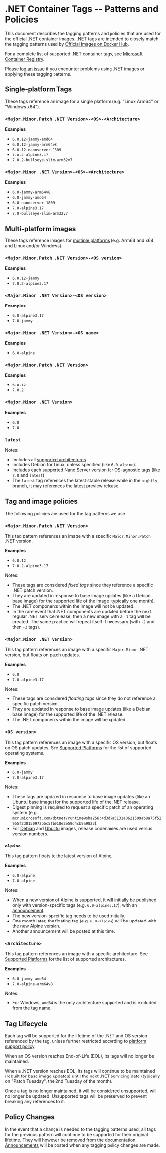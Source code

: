 # .NET Container Tags -- Patterns and Policies

This document describes the tagging patterns and policies that are used for the official .NET container images. .NET tags are intended to closely match the tagging patterns used by [Official Images on Docker Hub](https://hub.docker.com/search?q=&type=image&image_filter=official).

For a complete list of supported .NET container tags, see [Microsoft Container Registry](https://mcr.microsoft.com/en-us/catalog?search=dotnet/).

Please [log an issue](https://github.com/dotnet/dotnet-docker/issues/new/choose) if you encounter problems using .NET images or applying these tagging patterns.

## Single-platform Tags

These tags reference an image for a single platform (e.g. "Linux Arm64" or "Windows x64").

### `<Major.Minor.Patch .NET Version>-<OS>-<Architecture>`

**Examples**

* `6.0.12-jammy-amd64`
* `6.0.12-jammy-arm64v8`
* `6.0.12-nanoserver-1809`
* `7.0.2-alpine3.17`
* `7.0.2-bullseye-slim-arm32v7`

### `<Major.Minor .NET Version>-<OS>-<Architecture>`

**Examples**

* `6.0-jammy-arm64v8`
* `6.0-jammy-amd64`
* `6.0-nanoserver-1809`
* `7.0-alpine3.17`
* `7.0-bullseye-slim-arm32v7`

## Multi-platform images

These tags reference images for [multiple platforms](https://www.docker.com/blog/docker-official-images-now-multi-platform/) (e.g. Arm64 and x64 and Linux and/or Windows).

### `<Major.Minor.Patch .NET Version>-<OS version>`

**Examples**

* `6.0.12-jammy`
* `7.0.2-alpine3.17`

### `<Major.Minor .NET Version>-<OS version>`

**Examples**

* `6.0-alpine3.17`
* `7.0-jammy`

### `<Major.Minor .NET Version>-<OS name>`

**Examples**

* `6.0-alpine`

### `<Major.Minor.Patch .NET Version>`

**Examples**

* `6.0.12`
* `7.0.2`

### `<Major.Minor .NET Version>`

**Examples**

* `6.0`
* `7.0`

### `latest`

Notes:

* Includes all [supported architectures](supported-platforms.md#architectures).
* Includes Debian for Linux, unless specified (like `6.0-alpine`).
* Includes each supported Nano Server version for OS-agnostic tags (like `7.0` and `latest`)
* The `latest` tag references the latest stable release while in the `nightly` branch, it may references the latest preview release.

## Tag and image policies

The following policies are used for the tag patterns we use.

### `<Major.Minor.Patch .NET Version>`

This tag pattern references an image with a specific `Major.Minor.Patch` .NET version.

**Examples**

* `6.0.12`
* `7.0.2-alpine3.17`

Notes:

* These tags are considered _fixed tags_ since they reference a specific .NET patch version.
* They are updated in response to base image updates (like a Debian base image) for the supported life of the image (typically one month).
* The .NET components within the image will not be updated.
* In the rare event that .NET components are updated before the next regular .NET service release, then a new image with a `-1` tag will be created. The same practice will repeat itself if necessary (with `-2` and then `-3` tags).

### `<Major.Minor .NET Version>`

This tag pattern references an image with a specific `Major.Minor` .NET version, but floats on patch updates.

**Examples**

* `6.0`
* `7.0-alpine3.17`

Notes:

* These tags are considered _floating tags_ since they do not reference a specific patch version.
* They are updated in response to base image updates (like a Debian base image) for the supported life of the .NET release.
* The .NET components within the image will be updated.

### `<OS version>`

This tag pattern references an image with a specific OS version, but floats on OS patch updates. See [Supported Platforms](supported-platforms.md#operating-systems) for the list of supported operating systems.

**Examples**

* `6.0-jammy`
* `7.0-alpine3.17`

Notes:

* These tags are updated in response to base image updates (like an Ubuntu base image) for the supported life of the .NET release.
*  Digest pinning is required to request a specific patch of an operating system (e.g. `mcr.microsoft.com/dotnet/runtime@sha256:4d3d5a5131a0621509ab8a75f52955f2d0150972b5c5fb918e2e59d4cb9a9823`).
* For [Debian](https://en.wikipedia.org/wiki/Debian_version_history) and [Ubuntu](https://en.wikipedia.org/wiki/Ubuntu_version_history) images, release codenames are used versus version numbers.

### `alpine`

This tag pattern floats to the latest version of Alpine.

**Examples**

* `6.0-alpine`
* `7.0-alpine`

Notes:

* When a new version of Alpine is supported, it will initially be published only with version-specific tags (e.g. `6.0-alpine3.17`), with an [announcement](https://github.com/dotnet/dotnet-docker/issues?q=is%3Aopen+is%3Aissue+label%3Aannouncement).
* The new version-specific tag needs to be used initially.
* One month later, the floating tag (e.g. `6.0-alpine`) will be updated with the new Alpine version.
* Another announcement will be posted at this time.

### `<Architecture>`

This tag pattern references an image with a specific architecture. See [Supported Platforms](supported-platforms.md#architectures) for the list of supported architectures.

**Examples**

* `6.0-jammy-amd64`
* `7.0-alpine-arm64v8`

Notes:

* For Windows, `amd64` is the only architecture supported and is excluded from the tag name.

## Tag Lifecycle

Each tag will be supported for the lifetime of the .NET and OS version referenced by the tag, unless further restricted according to [platform support policy](supported-platforms.md).

When an OS version reaches End-of-Life (EOL), its tags will no longer be maintained.

When a .NET version reaches EOL, its tags will continue to be maintained (rebuilt for base image updates) until the next .NET servicing date (typically on "Patch Tuesday", the 2nd Tuesday of the month). 

Once a tag is no longer maintained, it will be considered unsupported, will no longer be updated. Unsupported tags will be preserved to prevent breaking any references to it.

## Policy Changes

In the event that a change is needed to the tagging patterns used, all tags for the previous pattern will continue to be supported for their original lifetime. They will however be removed from the documentation. [Announcements](https://github.com/dotnet/dotnet-docker/discussions/categories/announcements) will be posted when any tagging policy changes are made.
